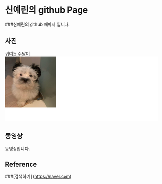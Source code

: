 # 신예린의 github Page

###신예린의 github 페이지 입니다.
<br>

## 사진
귀여운 수달이
<br>
![Alt text](sudal.png)


## 동영상
 동영상입니다.



## Reference
###[검색하기] (https://naver.com)

